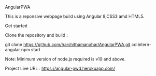 AngularPWA

This is a reponsive webpage build using Angular 8,CSS3 amd HTML5.

Get started

Clone the repository and build :

git clone https://github.com/harshithamanohar/AngularPWA.git
cd intern-angular
npm start

Note: Minimum version of node.js required is v10 and above.

Project Live URL : https://angular-pwd.herokuapp.com/



   




     








